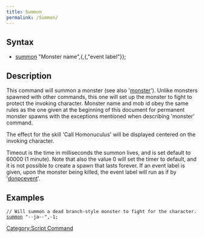```yaml
---
title: Summon
permalink: /Summon/
---
```


Syntax
------

-   [summon](/summon "wikilink") "Monster name",<monster id>{,<Time Out>{,"event label"}};

Description
-----------

This command will summon a monster (see also '[monster](/monster "wikilink")'). Unlike monsters spawned with other commands, this one will set up the monster to fight to protect the invoking character. Monster name and mob id obey the same rules as the one given at the beginning of this document for permanent monster spawns with the exceptions mentioned when describing 'monster' command.

The effect for the skill 'Call Homonuculus' will be displayed centered on the invoking character.

Timeout is the time in milliseconds the summon lives, and is set default to 60000 (1 minute). Note that also the value 0 will set the timer to default, and it is not possible to create a spawn that lasts forever. If an event label is given, upon the monster being killed, the event label will run as if by '[donpcevent](/donpcevent "wikilink")'.

Examples
--------

`// Will summon a dead branch-style monster to fight for the character.`
[`summon`](/summon "wikilink")` "--ja--",-1;`

[Category:Script Command](/Category:Script_Command "wikilink")